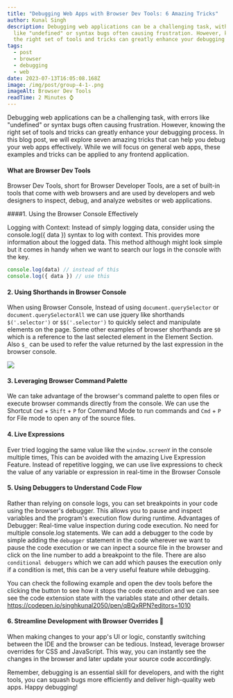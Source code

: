 ```yaml
---
title: "Debugging Web Apps with Browser Dev Tools: 6 Amazing Tricks"
author: Kunal Singh
description: Debugging web applications can be a challenging task, with errors
  like "undefined" or syntax bugs often causing frustration. However, knowing
  the right set of tools and tricks can greatly enhance your debugging process.
tags:
  - post
  - browser
  - debugging
  - web
date: 2023-07-13T16:05:08.168Z
image: /img/post/group-4-1-.png
imageAlt: Browser Dev Tools
readTime: 2 Minutes ⌚
---
```

Debugging web applications can be a challenging task, with errors like "undefined" or syntax bugs often causing frustration. However, knowing the right set of tools and tricks can greatly enhance your debugging process. In this blog post, we will explore seven amazing tricks that can help you debug your web apps effectively. While we will focus on general web apps, these examples and tricks can be applied to any frontend application.

#### What are Browser Dev Tools

Browser Dev Tools, short for Browser Developer Tools, are a set of built-in tools that come with web browsers and are used by developers and web designers to inspect, debug, and analyze websites or web applications.

\####1. Using the Browser Console Effectively

Logging with Context: Instead of simply logging data, consider using the console.log({ data }) syntax to log with context. This provides more information about the logged data. This method although might look simple but it comes in handy when we want to search our logs in the console with the key.

```javascript
console.log(data) // instead of this 
console.log({ data }) // use this 
```

#### 2. Using Shorthands in Browser Console

When using Browser Console, Instead of using `document.querySelector`  or `document.querySelectorAll`  we can  use jquery like shorthands `$('.selector')` or `$$('.selector')`  to quickly select and manipulate elements on the page.
Some other examples of browser shorthands are `$0` which is a reference to the last selected element in the Element Section. Also `$_` can be used to refer the value returned by the last expression in the browser console.

![](/img/post/shorthands.png)

#### 3. Leveraging Browser Command Palette

We can take advantage of the browser's command palette to open files or execute browser commands directly from the console.   We can use the Shortcut `Cmd` + `Shift` + `P` for Command Mode to run commands and `Cmd` + `P` for File mode to open any of the source files.

#### 4. Live Expressions

Ever tried logging the same value like the `window.screenY` in the console multiple times, This can be avoided with the amazing Live Expression Feature. Instead of repetitive logging, we can use live expressions to check the value of any variable or expression in real-time in the Browser Console

#### 5. Using Debuggers to Understand Code Flow

 Rather than relying on console logs, you can set breakpoints in your code using the browser's debugger. This allows you to pause and inspect variables and the program's execution flow during runtime. Advantages of Debugger: Real-time value inspection during code execution. No need for multiple console.log statements. We can add a debugger to the code by simple adding the `debugger` statement in the code wherever we want to pause the code execution or we can inpect a source file in the browser and click on the line number to add a breakpoint to the file. There are also `conditional debuggers` which we can add which pauses the execution only if a condition is met, this can be a very useful feature while debugging.  

<!-- Attach Image -->

You can check the following example and open the dev tools before the clicking the button to see how it stops the code execution and we can see see the code extension state with the variables state and other details.
https://codepen.io/singhkunal2050/pen/qBQxRPN?editors=1010

#### 6. Streamline Development with Browser Overrides 🤯

When making changes to your app's UI or logic, constantly switching between the IDE and the browser can be tedious. Instead, leverage browser overrides for CSS and JavaScript. This way, you can instantly see the changes in the browser and later update your source code accordingly. 

Remember, debugging is an essential skill for developers, and with the right tools, you can squash bugs more efficiently and deliver high-quality web apps. Happy debugging!